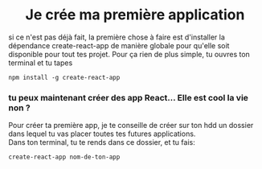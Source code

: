 <h1><center>Je crée ma première application</h1>
  <p> si ce n'est pas déjà fait, la première chose à faire est d'installer la dépendance create-react-app de manière globale pour qu'elle soit disponible pour tout tes projet. Pour ça rien de plus simple, tu ouvres ton terminal et tu tapes </p>
  
  <code>npm install -g create-react-app</code>
  <h3>tu peux maintenant créer des app React... Elle est cool la vie non ?</h3>
  <p>Pour créer ta première app, je te conseille de créer sur ton hdd un dossier dans lequel tu vas placer toutes tes futures applications.</br>
  Dans ton terminal, tu te rends dans ce dossier, et tu fais:</p>
<code>create-react-app nom-de-ton-app</code<
  
<img src='https://www.pineboat.in/img/react-continuous-deployment/react-wheel.gif' />
